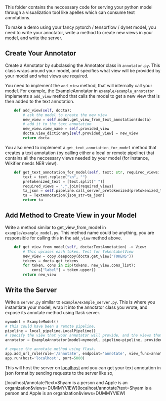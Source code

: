 This folder contains the neccessary code for serving your python model through a visualization tool like apelles which can consume text annotations.

To make a demo using your fancy pytorch / tensorflow / dynet model, you need to write your annotator, write a method to create new views in your model, and write the server.

## Create Your Annotator 
Create a Annotator by subclassing the Annotator class in `annotator.py`. 
This class wraps around your model, and specifies what view will be provided by your model and what views are required.

You need to implement the `add_view` method, that will internally call your model.
For example, the ExampleAnnotator in `example/example_annotator` implements a `add_view` method that calls the model to get a new view that is then added to the text annotation. 

```python
    def add_view(self, docta):
        # ask the model to create the new view
        new_view = self.model.get_view_from_text_annotation(docta)
        # add it to the text annotation
        new_view.view_name = self.provided_view
        docta.view_dictionary[self.provided_view] = new_view
        return docta
```

You also need to implement a `get_text_annotation_for_model` method that creates a text annotation (by calling either a local or remote pipeline) that contains all the neccessary views needed by your model (for instance, Wikifier needs NER view).  

```python
    def get_text_annotation_for_model(self, text: str, required_views: List[str]):
        text = text.replace("\n", "")
        pretokenized_text = [text.split(" ")]
        required_views = ",".join(required_views)
        ta_json = self.pipeline.call_server_pretokenized(pretokenized_text=pretokenized_text, views=required_views)
        ta = TextAnnotation(json_str=ta_json)
        return ta
```

## Add Method to Create View in your Model

Write a method similar to get_view_from_model in `example/example_model.py`. This method name could be anything, you are responsible for calling this in the `add_view` method above.

```python
    def get_view_from_model(self, docta:TextAnnotation) -> View:
        # This upcases each token. Test for TokenLabelView
        new_view = copy.deepcopy(docta.get_view("TOKENS"))
        tokens = docta.get_tokens
        for token, cons in zip(tokens, new_view.cons_list):
            cons["label"] = token.upper()
        return new_view
```

## Write the Server
Write a `server.py` similar to `example/example_server.py`. 
This is where you instantiate your model, wrap it into the annotator class you wrote, and expose its annotate method using flask server.


```python
mymodel = ExampleModel()
# this could have been a remote pipeline. 
pipeline = local_pipeline.LocalPipeline()
# specify the view that your annotator will provide, and the views that it will require. 
annotator = ExampleAnnotator(model=mymodel, pipeline=pipeline, provided_view="DUMMYVIEW", required_views=["TOKENS"])

# expose the annotate method using flask.
app.add_url_rule(rule='/annotate', endpoint='annotate', view_func=annotator.annotate, methods=['GET'])
app.run(host='localhost', port=5000)
```

This will host the server on [localhost](http://127.0.0.1:5000/) and you can get your text annotation in json format by 
sending requests to the server like so,

[localhost/annotate?text=Shyam is a person and Apple is an organization&views=DUMMYVIEW](localhost/annotate?text=Shyam is a person and Apple is an organization&views=DUMMYVIEW)
